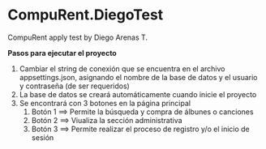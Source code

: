 # CompuRent.DiegoTest
CompuRent apply test by Diego Arenas T.

<strong>Pasos para ejecutar el proyecto</strong>
<ol>
  <li>Cambiar el string de conexión que se encuentra en el archivo appsettings.json, asignando el nombre de la base de datos y el usuario y contraseña (de ser requeridos)</li>
  <li>La base de datos se creará automáticamente cuando inicie el proyecto</li>
  <li>Se encontrará con 3 botones en la página principal
    <ol>
      <li>
        Botón 1 ==> Permite la búsqueda y compra de álbunes o canciones
      </li>
      <li>
        Botón 2 ==> Viualiza la sección administrativa
      </li>
      <li>
        Botón 3 ==> Permite realizar el proceso de registro y/o el inicio de sesión
      </li>
    </ol>
  </li>
</ol>
